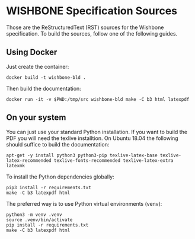 WISHBONE Specification Sources
==============================

Those are the ReStructuredText (RST) sources for the Wishbone
specification. To build the sources, follow one of the following
guides.

Using Docker
------------

Just create the container:

```
docker build -t wishbone-bld .
```

Then build the documentation:

```
docker run -it -v $PWD:/tmp/src wishbone-bld make -C b3 html latexpdf
```

On your system
--------------

You can just use your standard Python installation. If you want to
build the PDF you will need the texlive installtion. On Ubuntu 18.04
the following should suffice to build the documentation:

```
apt-get -y install python3 python3-pip texlive-latex-base texlive-latex-recommended texlive-fonts-recommended texlive-latex-extra latexmk
```

To install the Python dependencies globally:

```
pip3 install -r requirements.txt
make -C b3 latexpdf html
```

The preferred way is to use Python virtual environments (venv):

```
python3 -m venv .venv
source .venv/bin/activate
pip install -r requirements.txt
make -C b3 latexpdf html
```
